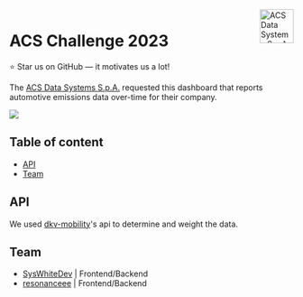 <a href="https://acs.it/">
    <img src="https://i.imgur.com/KJYzkG4.png" alt="ACS Data Systems S.p.A. logo" title="ACS Data Systems S.p.A." align="right" height="60" />
</a>

# ACS Challenge 2023

⭐ Star us on GitHub — it motivates us a lot!

The [ACS Data Systems S.p.A.](https://www.acs.it/it/) requested this dashboard that reports automotive emissions data over-time for their company.

<img src="https://ci4.googleusercontent.com/proxy/UO5NpXOu5IClYVq2K1y7siH0mzl_LwAm3vUQKFRbudZWvLtAtEVOSQrMhnDKpKKKL6b0jD1ufFJ4PB4B70xDHPGmtEPTZPiHLkET67jqkiimuUhhNRY-Ua_phiUyN8qL-T3_siw=s0-d-e1-ft#https://www.datocms-assets.com/31871/1644413485-banner_email_myacs_new_700x157.png">

## Table of content

- [API](#api)
- [Team](#team)

## API

We used [dkv-mobility](https://api-portal.dkv-mobility.com/)'s api to determine and weight the data.

## Team

- [SysWhiteDev](https://github.com/syswhitedev) | Frontend/Backend
- [resonanceee](https://github.com/resonanceee) | Frontend/Backend
